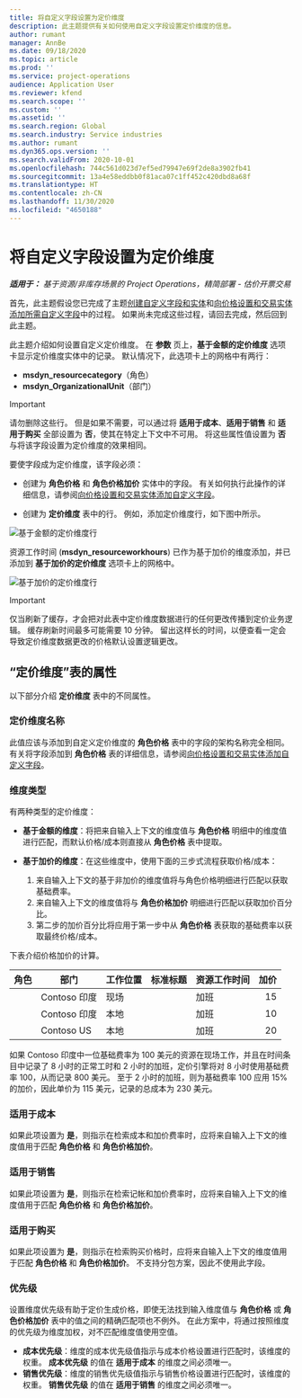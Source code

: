```yaml
---
title: 将自定义字段设置为定价维度
description: 此主题提供有关如何使用自定义字段设置定价维度的信息。
author: rumant
manager: AnnBe
ms.date: 09/18/2020
ms.topic: article
ms.prod: ''
ms.service: project-operations
audience: Application User
ms.reviewer: kfend
ms.search.scope: ''
ms.custom: ''
ms.assetid: ''
ms.search.region: Global
ms.search.industry: Service industries
ms.author: rumant
ms.dyn365.ops.version: ''
ms.search.validFrom: 2020-10-01
ms.openlocfilehash: 744c561d023d7ef5ed79947e69f2de8a3902fb41
ms.sourcegitcommit: 13a4e58eddbb0f81aca07c1ff452c420dbd8a68f
ms.translationtype: HT
ms.contentlocale: zh-CN
ms.lasthandoff: 11/30/2020
ms.locfileid: "4650188"
---
```

# <a name="set-up-custom-fields-as-pricing-dimensions"></a>将自定义字段设置为定价维度

_**适用于：** 基于资源/非库存场景的 Project Operations，精简部署 - 估价开票交易_

首先，此主题假设您已完成了主题[创建自定义字段和实体](create-custom-fields-entities-pricing-dimensions.md)和[向价格设置和交易实体添加所需自定义字段](add-custom-fields-price-setup-transactional-entities.md)中的过程。 如果尚未完成这些过程，请回去完成，然后回到此主题。 

此主题介绍如何设置自定义定价维度。 在 **参数** 页上，**基于金额的定价维度** 选项卡显示定价维度实体中的记录。 默认情况下，此选项卡上的网格中有两行：

- **msdyn_resourcecategory**（角色）
- **msdyn_OrganizationalUnit**（部门）

> [!IMPORTANT]
> 请勿删除这些行。 但是如果不需要，可以通过将 **适用于成本**、**适用于销售** 和 **适用于购买** 全部设置为 **否**，使其在特定上下文中不可用。 将这些属性值设置为 **否** 与将该字段设置为定价维度的效果相同。

要使字段成为定价维度，该字段必须：

- 创建为 **角色价格** 和 **角色价格加价** 实体中的字段。 有关如何执行此操作的详细信息，请参阅[向价格设置和交易实体添加自定义字段](add-custom-fields-price-setup-transactional-entities.md)。

- 创建为 **定价维度** 表中的行。 例如，添加定价维度行，如下图中所示。 

![基于金额的定价维度行](media/Amt-based-PD.png)

资源工作时间 (**msdyn_resourceworkhours**) 已作为基于加价的维度添加，并已添加到 **基于加价的定价维度** 选项卡上的网格中。

![基于加价的定价维度行](media/Markup-based-PD.png)


> [!IMPORTANT]
> 仅当刷新了缓存，才会把对此表中定价维度数据进行的任何更改传播到定价业务逻辑。 缓存刷新时间最多可能需要 10 分钟。 留出这样长的时间，以便查看一定会导致定价维度数据更改的价格默认设置逻辑更改。


## <a name="attributes-of-the-pricing-dimensions-table"></a>“定价维度”表的属性
以下部分介绍 **定价维度** 表中的不同属性。

### <a name="pricing-dimension-name"></a>定价维度名称
此值应该与添加到自定义定价维度的 **角色价格** 表中的字段的架构名称完全相同。 有关将字段添加到 **角色价格** 表的详细信息，请参阅[向价格设置和交易实体添加自定义字段](add-custom-fields-price-setup-transactional-entities.md)。

### <a name="type-of-dimension"></a>维度类型
有两种类型的定价维度：
  
  - **基于金额的维度**：将把来自输入上下文的维度值与 **角色价格** 明细中的维度值进行匹配，而默认价格/成本则直接从 **角色价格** 表中提取。
  - **基于加价的维度**：在这些维度中，使用下面的三步式流程获取价格/成本：
 
    1. 来自输入上下文的基于非加价的维度值将与角色价格明细进行匹配以获取基础费率。
    2. 来自输入上下文的维度值将与 **角色价格加价** 明细进行匹配以获取加价百分比。
    3. 第二步的加价百分比将应用于第一步中从 **角色价格** 表获取的基础费率以获取最终价格/成本。
   
   下表介绍价格加价的计算。
  
| 角色        | 部门    |工作位置      |标准标题      |资源工作时间      |  加价|
| ------------|-------------|-------------------|--------------------|-------------------------|--------:|
|             | Contoso 印度|现场            |                    |加班                 |15     |
|             | Contoso 印度|本地             |                    |加班                 |10     |
|             | Contoso US   |本地             |                    |加班                 |20     |


如果 Contoso 印度中一位基础费率为 100 美元的资源在现场工作，并且在时间条目中记录了 8 小时的正常工时和 2 小时的加班，定价引擎将对 8 小时使用基础费率 100，从而记录 800 美元。 至于 2 小时的加班，则为基础费率 100 应用 15% 的加价，因此单价为 115 美元，记录的总成本为 230 美元。

### <a name="applicable-to-cost"></a>适用于成本 
如果此项设置为 **是**，则指示在检索成本和加价费率时，应将来自输入上下文的维度值用于匹配 **角色价格** 和 **角色价格加价**。

### <a name="applicable-to-sales"></a>适用于销售
如果此项设置为 **是**，则指示在检索记帐和加价费率时，应将来自输入上下文的维度值用于匹配 **角色价格** 和 **角色价格加价**。

### <a name="applicable-to-purchase"></a>适用于购买
如果此项设置为 **是**，则指示在检索购买价格时，应将来自输入上下文的维度值用于匹配 **角色价格** 和 **角色价格加价**。 不支持分包方案，因此不使用此字段。 

### <a name="priority"></a>优先级
设置维度优先级有助于定价生成价格，即使无法找到输入维度值与 **角色价格** 或 **角色价格加价** 表中的值之间的精确匹配项也不例外。 在此方案中，将通过按照维度的优先级为维度加权，对不匹配维度值使用空值。

- **成本优先级**：维度的成本优先级值指示与成本价格设置进行匹配时，该维度的权重。 **成本优先级** 的值在 **适用于成本** 的维度之间必须唯一。
- **销售优先级**：维度的销售优先级值指示与销售价格设置进行匹配时，该维度的权重。 **销售优先级** 的值在 **适用于销售** 的维度之间必须唯一。
